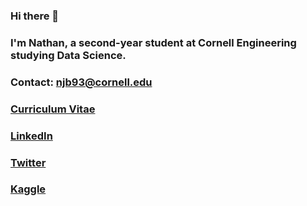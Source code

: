 ### Hi there 👋
### I'm Nathan, a second-year student at Cornell Engineering studying Data Science. 
### Contact: njb93@cornell.edu
### [Curriculum Vitae](/blumenfeld_resume_5-08.pdf)
### [LinkedIn](https://www.linkedin.com/in/nathanblumenfeld/)
### [Twitter](https://twitter.com/blumenfeldnate)
### [Kaggle](https://www.kaggle.com/nathanblumenfeld)

